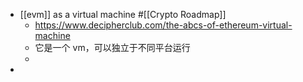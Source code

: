 - [[evm]] as a virtual machine #[[Crypto Roadmap]]
	- https://www.decipherclub.com/the-abcs-of-ethereum-virtual-machine
	- 它是一个 vm，可以独立于不同平台运行
	-
-